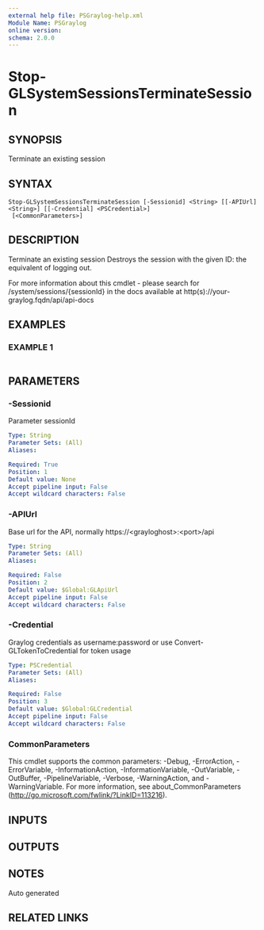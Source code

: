 ```yaml
---
external help file: PSGraylog-help.xml
Module Name: PSGraylog
online version:
schema: 2.0.0
---
```


# Stop-GLSystemSessionsTerminateSession

## SYNOPSIS
Terminate an existing session

## SYNTAX

```
Stop-GLSystemSessionsTerminateSession [-Sessionid] <String> [[-APIUrl] <String>] [[-Credential] <PSCredential>]
 [<CommonParameters>]
```

## DESCRIPTION
Terminate an existing session
Destroys the session with the given ID: the equivalent of logging out.

For more information about this cmdlet - please search for /system/sessions/{sessionId} in the docs available at http(s)://your-graylog.fqdn/api/api-docs

## EXAMPLES

### EXAMPLE 1
```

```

## PARAMETERS

### -Sessionid
Parameter sessionId

```yaml
Type: String
Parameter Sets: (All)
Aliases:

Required: True
Position: 1
Default value: None
Accept pipeline input: False
Accept wildcard characters: False
```

### -APIUrl
Base url for the API, normally https://\<grayloghost\>:\<port\>/api

```yaml
Type: String
Parameter Sets: (All)
Aliases:

Required: False
Position: 2
Default value: $Global:GLApiUrl
Accept pipeline input: False
Accept wildcard characters: False
```

### -Credential
Graylog credentials as username:password or use Convert-GLTokenToCredential for token usage

```yaml
Type: PSCredential
Parameter Sets: (All)
Aliases:

Required: False
Position: 3
Default value: $Global:GLCredential
Accept pipeline input: False
Accept wildcard characters: False
```

### CommonParameters
This cmdlet supports the common parameters: -Debug, -ErrorAction, -ErrorVariable, -InformationAction, -InformationVariable, -OutVariable, -OutBuffer, -PipelineVariable, -Verbose, -WarningAction, and -WarningVariable.
For more information, see about_CommonParameters (http://go.microsoft.com/fwlink/?LinkID=113216).

## INPUTS

## OUTPUTS

## NOTES
Auto generated

## RELATED LINKS
